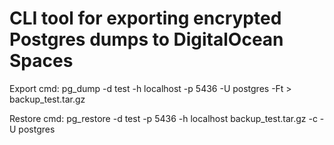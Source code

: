 # CLI tool for exporting encrypted Postgres dumps to DigitalOcean Spaces

Export cmd:
	pg_dump -d test -h localhost -p 5436 -U postgres -Ft > backup_test.tar.gz

Restore cmd:
	pg_restore -d test -p 5436 -h localhost  backup_test.tar.gz -c -U postgres
